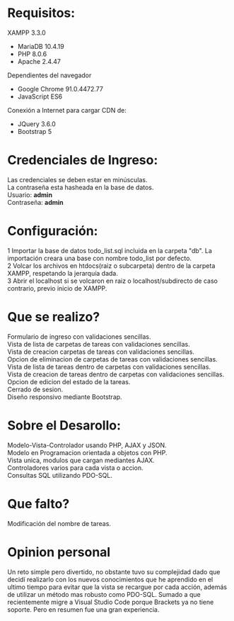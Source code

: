 # Requisitos:
<p>XAMPP 3.3.0</p>
<ul>
  <li>MariaDB 10.4.19</li>
  <li>PHP 8.0.6</li>
  <li>Apache 2.4.47</li>
</ul>
<p>Dependientes del navegador</p>
<ul>
  <li>Google Chrome 91.0.4472.77</li>
  <li>JavaScript ES6</li>
</ul>
<p>Conexión a Internet para cargar CDN de:</p>
<ul>
<li>JQuery 3.6.0</li>  
<li>Bootstrap 5</li>
</ul>
  
Credenciales de Ingreso:
=============================================
Las credenciales se deben estar en minúsculas.<br>La contraseña esta hasheada en la base de datos.<br />
Usuario: <b>admin</b><br />
Contraseña: <b>admin</b>

Configuración:
=============================================
1 Importar la base de datos todo_list.sql incluida en la carpeta "db". La importación creara una base con nombre todo_list por defecto. <br/>
2 Volcar los archivos en htdocs(raiz o subcarpeta) dentro de la carpeta XAMPP, respetando la jerarquía dada.<br />
3 Abrir el localhost si se volcaron en raiz o localhost/subdirecto de caso contrario, previo inicio de XAMPP.

Que se realizo?
=============================================
Formulario de ingreso con validaciones sencillas.<br />
Vista de lista de carpetas de tareas con validaciones sencillas.<br />
Vista de creacion carpetas de tareas con validaciones sencillas.<br />
Opcion de eliminacion de carpetas de tareas con validaciones sencillas.<br />
Vista de lista de tareas dentro de carpetas con validaciones sencillas.<br />
Vista de creacion de tareas dentro de carpetas con validaciones sencillas.<br />
Opcion de edicion del estado de la tareas.<br />
Cerrado de sesion.<br />
Diseño responsivo mediante Bootstrap.

Sobre el Desarollo:
=============================================
Modelo-Vista-Controlador usando PHP, AJAX y JSON.<br />
Modelo en Programacion orientada a objetos con PHP.<br />
Vista unica, modulos que cargan mediantes AJAX.<br />
Controladores varios para cada vista o accion.<br />
Consultas SQL utilizando PDO-SQL.

Que falto?
=============================================
Modificación del nombre de tareas.

Opinion personal
=============================================
Un reto simple pero divertido, no obstante tuvo su complejidad dado que decidí realizarlo con los nuevos conocimientos que he aprendido en el ultimo tiempo para evitar que la vista se recargue por cada acción, además de utilizar un método mas robusto como PDO-SQL. Sumado a que recientemente migre a Visual Studio Code porque Brackets ya no tiene soporte. Pero en resumen fue una gran experiencia.
